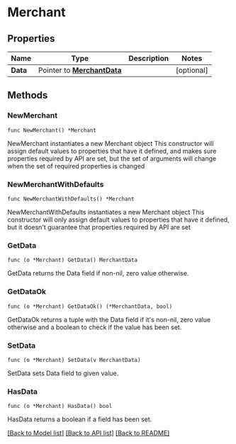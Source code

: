 # Merchant

## Properties

Name | Type | Description | Notes
------------ | ------------- | ------------- | -------------
**Data** | Pointer to [**MerchantData**](MerchantData.md) |  | [optional] 

## Methods

### NewMerchant

`func NewMerchant() *Merchant`

NewMerchant instantiates a new Merchant object
This constructor will assign default values to properties that have it defined,
and makes sure properties required by API are set, but the set of arguments
will change when the set of required properties is changed

### NewMerchantWithDefaults

`func NewMerchantWithDefaults() *Merchant`

NewMerchantWithDefaults instantiates a new Merchant object
This constructor will only assign default values to properties that have it defined,
but it doesn't guarantee that properties required by API are set

### GetData

`func (o *Merchant) GetData() MerchantData`

GetData returns the Data field if non-nil, zero value otherwise.

### GetDataOk

`func (o *Merchant) GetDataOk() (*MerchantData, bool)`

GetDataOk returns a tuple with the Data field if it's non-nil, zero value otherwise
and a boolean to check if the value has been set.

### SetData

`func (o *Merchant) SetData(v MerchantData)`

SetData sets Data field to given value.

### HasData

`func (o *Merchant) HasData() bool`

HasData returns a boolean if a field has been set.


[[Back to Model list]](../README.md#documentation-for-models) [[Back to API list]](../README.md#documentation-for-api-endpoints) [[Back to README]](../README.md)


